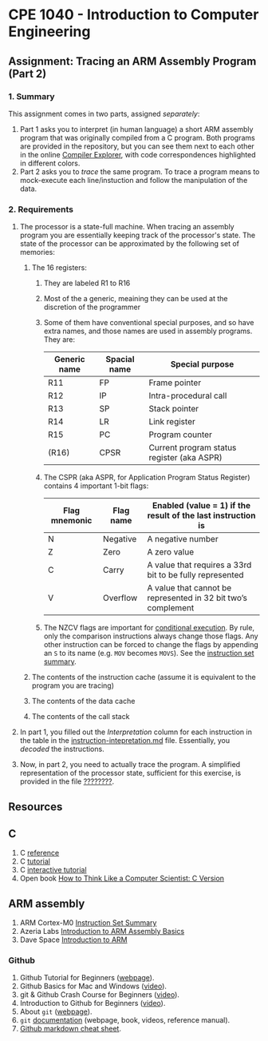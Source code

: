 # CPE 1040 - Introduction to Computer Engineering

## Assignment: Tracing an ARM Assembly Program (Part 2)

### 1. Summary

This assignment comes in two parts, assigned _separately_:
1. Part 1 asks you to interpret (in human language) a short ARM assembly program that was originally compiled from a C program. Both programs are provided in the repository, but you can see them next to each other in the online [Compiler Explorer](https://godbolt.org/z/4W6MNq), with code correspondences highlighted in different colors. 
2. Part 2 asks you to _trace_ the same  program. To trace a program means to mock-execute each line/instuction and follow the manipulation of the data.

### 2. Requirements

1. The processor is a state-full machine. When tracing an assembly program you are essentially keeping track of the processor's state. The state of the processor can be approximated by the following set of memories:

   1. The 16 registers:
      1. They are labeled R1 to R16
      2. Most of the a generic, meaining they can be used at the discretion of the programmer
      3. Some of them have conventional special purposes, and so have extra names, and those names are used in assembly programs. They are:
      
         Generic name | Spacial name | Special purpose
         --- | --- | ---
         R11 | FP | Frame pointer
         R12 | IP | Intra-procedural call
         R13 | SP | Stack pointer
         R14 | LR | Link register
         R15 | PC | Program counter
         (R16) | CPSR | Current program status register (aka ASPR)
         
      4. The CSPR (aka ASPR, for Application Program Status Register) contains 4 important 1-bit flags:
      
         Flag mnemonic | Flag name | Enabled (value = 1) if the result of the last instruction is
         --- | --- | ---
         N | Negative | A negative number
         Z | Zero | A zero value
         C | Carry | A value that requires a 33rd bit to be fully represented
         V | Overflow | A value that cannot be represented in 32 bit two’s complement
         
      5. The NZCV flags are important for [conditional execution](http://infocenter.arm.com/help/index.jsp?topic=/com.arm.doc.dui0497a/BABEHFEF.html). By rule, only the comparison instructions always change those flags. Any other instruction can be forced to change the flags by appending an `S` to its name (e.g. `MOV` becomes `MOVS`). See the [instruction set summary](http://infocenter.arm.com/help/index.jsp?topic=/com.arm.doc.dui0497a/BABIHJGA.html).
      
   2. The contents of the instruction cache (assume it is equivalent to the program you are tracing)
   3. The contents of the data cache
   4. The contents of the call stack

2. In part 1, you filled out the _Interpretation_ column for each instruction in the table in the [instruction-intepretation.md](instruction-intepretation.md) file. Essentially, you _decoded_ the instructions.

3. Now, in part 2, you need to actually trace the program. A simplified representation of the processor state, sufficient for this exercise, is provided in the file [????????](????????).


## Resources

## C

1. C [reference](https://en.cppreference.com/w/c)
2. C [tutorial](https://www.cprogramming.com/tutorial/c-tutorial.html)
3. C [interactive tutorial](https://www.learn-c.org/)
4. Open book [How to Think Like a Computer Scientist: C Version](https://open.umn.edu/opentextbooks/textbooks/how-to-think-like-a-computer-scientist-c-version-1999)

## ARM assembly

1. ARM Cortex-M0 [Instruction Set Summary](http://infocenter.arm.com/help/index.jsp?topic=/com.arm.doc.dui0497a/BABIHJGA.html)
2. Azeria Labs [Introduction to ARM Assembly Basics](https://azeria-labs.com/writing-arm-assembly-part-1/)
3. Dave Space [Introduction to ARM](http://www.davespace.co.uk/arm/)

### Github

1. Github Tutorial for Beginners ([webpage](https://product.hubspot.com/blog/git-and-github-tutorial-for-beginners)).
2. Github Basics for Mac and Windows ([video](https://www.youtube.com/watch?v=0fKg7e37bQE)).
3. git & Github Crash Course for Beginners ([video](https://www.youtube.com/watch?v=SWYqp7iY_Tc)).
4. Introduction to Github for Beginners ([video](https://www.youtube.com/watch?v=fQLK8Ib_SKk)).
5. About `git` ([webpage](https://git-scm.com/about)).
6. `git` [documentation](https://git-scm.com/doc) (webpage, book, videos, reference manual).
7. [Github markdown cheat sheet](https://github.com/adam-p/markdown-here/wiki/Markdown-Cheatsheet).

